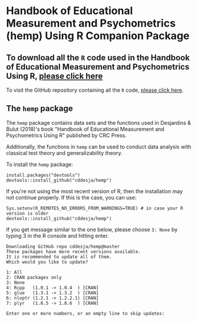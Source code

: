 # Handbook of Educational Measurement and Psychometrics (hemp) Using R Companion Package

## To download all the `R` code used in the Handbook of Educational Measurement and Psychometrics Using R, [please click here]( https://github.com/cddesja/hemp_code/archive/master.zip)

To visit the GitHub repository containing all the `R` code, [please click here](https://github.com/cddesja/hemp_code).

## The `hemp` package

The `hemp` package contains data sets and the functions used in Desjardins & Bulut (2018)'s book "Handbook of Educational Measurement and Psychometrics Using R" published by CRC Press.

Additionally, the functions in `hemp` can be used to conduct data analysis with classical test theory and generalizability theory.

To install the `hemp` package:

```{r}
install.packages("devtools")
devtools::install_github("cddesja/hemp")
```

If you're not using the most recent version of R, then the installation may not continue properly. If this is the case, you can use:

```{r}
Sys.setenv(R_REMOTES_NO_ERRORS_FROM_WARNINGS=TRUE) # in case your R version is older
devtools::install_github("cddesja/hemp")
```
If you get message similar to the one below, please choose `3: None` by typing 3 in the R console and hitting enter.

```{r}
Downloading GitHub repo cddesja/hemp@master
These packages have more recent versions available.
It is recommended to update all of them.
Which would you like to update?

1: All                             
2: CRAN packages only              
3: None                            
4: Rcpp   (1.0.1 -> 1.0.4  ) [CRAN]
5: glue   (1.3.1 -> 1.3.2  ) [CRAN]
6: nloptr (1.2.1 -> 1.2.2.1) [CRAN]
7: plyr   (1.8.5 -> 1.8.6  ) [CRAN]

Enter one or more numbers, or an empty line to skip updates:
```
